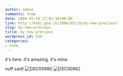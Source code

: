 ```yaml
---
author: admin
comments: true
date: 2004-05-18 17:01:16+00:00
link: http://habi.gna.ch/2004/05/18/my-new-precious/
slug: my-new-precious
title: my new precious
wordpress_id: 534
categories:
- none
---
```


it's here.
it's amazing.
it's mine.

nuff said!
![DSC00980](http://habi.gna.ch/blog/images/DSC00980.JPG)
![DSC00982](http://habi.gna.ch/blog/images/DSC00982.JPG)
